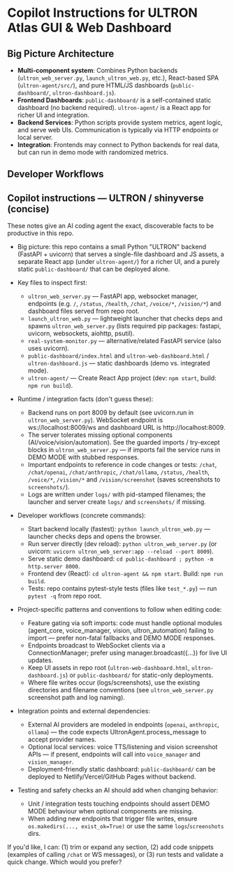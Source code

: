 # Copilot Instructions for ULTRON Atlas GUI & Web Dashboard

## Big Picture Architecture
- **Multi-component system**: Combines Python backends (`ultron_web_server.py`, `launch_ultron_web.py`, etc.), React-based SPA (`ultron-agent/src/`), and pure HTML/JS dashboards (`public-dashboard/`, `ultron-dashboard.js`).
- **Frontend Dashboards**: `public-dashboard/` is a self-contained static dashboard (no backend required). `ultron-agent/` is a React app for richer UI and integration.
- **Backend Services**: Python scripts provide system metrics, agent logic, and serve web UIs. Communication is typically via HTTP endpoints or local server.
- **Integration**: Frontends may connect to Python backends for real data, but can run in demo mode with randomized metrics.

## Developer Workflows
## Copilot instructions — ULTRON / shinyverse (concise)

These notes give an AI coding agent the exact, discoverable facts to be productive in this repo.

- Big picture: this repo contains a small Python "ULTRON" backend (FastAPI + uvicorn) that serves a single-file dashboard and JS assets, a separate React app (under `ultron-agent/`) for a richer UI, and a purely static `public-dashboard/` that can be deployed alone.

- Key files to inspect first:
  - `ultron_web_server.py` — FastAPI app, websocket manager, endpoints (e.g. `/`, `/status`, `/health`, `/chat`, `/voice/*`, `/vision/*`) and dashboard files served from repo root.
  - `launch_ultron_web.py` — lightweight launcher that checks deps and spawns `ultron_web_server.py` (lists required pip packages: fastapi, uvicorn, websockets, aiohttp, psutil).
  - `real-system-monitor.py` — alternative/related FastAPI service (also uses uvicorn).
  - `public-dashboard/index.html` and `ultron-web-dashboard.html` / `ultron-dashboard.js` — static dashboards (demo vs. integrated mode).
  - `ultron-agent/` — Create React App project (dev: `npm start`, build: `npm run build`).

- Runtime / integration facts (don't guess these):
  - Backend runs on port 8009 by default (see uvicorn.run in `ultron_web_server.py`). WebSocket endpoint is ws://localhost:8009/ws and dashboard URL is http://localhost:8009.
  - The server tolerates missing optional components (AI/voice/vision/automation). See the guarded imports / try-except blocks in `ultron_web_server.py` — if imports fail the service runs in DEMO MODE with stubbed responses.
  - Important endpoints to reference in code changes or tests: `/chat`, `/chat/openai`, `/chat/anthropic`, `/chat/ollama`, `/status`, `/health`, `/voice/*`, `/vision/*` and `/vision/screenshot` (saves screenshots to `screenshots/`).
  - Logs are written under `logs/` with pid-stamped filenames; the launcher and server create `logs/` and `screenshots/` if missing.

- Developer workflows (concrete commands):
  - Start backend locally (fastest): `python launch_ultron_web.py` — launcher checks deps and opens the browser.
  - Run server directly (dev reload): `python ultron_web_server.py` (or uvicorn: `uvicorn ultron_web_server:app --reload --port 8009`).
  - Serve static demo dashboard: `cd public-dashboard ; python -m http.server 8000`.
  - Frontend dev (React): `cd ultron-agent && npm start`. Build: `npm run build`.
  - Tests: repo contains pytest-style tests (files like `test_*.py`) — run `pytest -q` from repo root.

- Project-specific patterns and conventions to follow when editing code:
  - Feature gating via soft imports: code must handle optional modules (agent_core, voice_manager, vision, ultron_automation) failing to import — prefer non-fatal fallbacks and DEMO MODE responses.
  - Endpoints broadcast to WebSocket clients via a ConnectionManager; prefer using manager.broadcast({...}) for live UI updates.
  - Keep UI assets in repo root (`ultron-web-dashboard.html`, `ultron-dashboard.js`) or `public-dashboard/` for static-only deployments.
  - Where file writes occur (logs/screenshots), use the existing directories and filename conventions (see `ultron_web_server.py` screenshot path and log naming).

- Integration points and external dependencies:
  - External AI providers are modeled in endpoints (`openai`, `anthropic`, `ollama`) — the code expects UltronAgent.process_message to accept provider names.
  - Optional local services: voice TTS/listening and vision screenshot APIs — if present, endpoints will call into `voice_manager` and `vision_manager`.
  - Deployment-friendly static dashboard: `public-dashboard/` can be deployed to Netlify/Vercel/GitHub Pages without backend.

- Testing and safety checks an AI should add when changing behavior:
  - Unit / integration tests touching endpoints should assert DEMO MODE behaviour when optional components are missing.
  - When adding new endpoints that trigger file writes, ensure `os.makedirs(..., exist_ok=True)` or use the same `logs`/`screenshots` dirs.

If you'd like, I can: (1) trim or expand any section, (2) add code snippets (examples of calling `/chat` or WS messages), or (3) run tests and validate a quick change. Which would you prefer?
  ```sh
